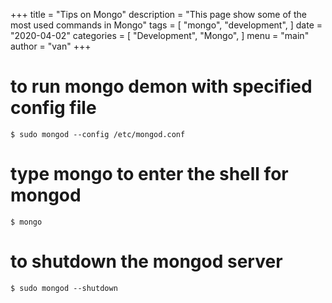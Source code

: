 +++
title = "Tips on Mongo"
description = "This page show some of the most used commands in Mongo"
tags = [
    "mongo",
    "development",
]
date = "2020-04-02"
categories = [
    "Development",
    "Mongo",
]
menu = "main"
author = "van"
+++

# to run mongo demon with specified config file
```
$ sudo mongod --config /etc/mongod.conf
```

# type mongo to enter the shell for mongod
```
$ mongo
```

# to shutdown the mongod server
```
$ sudo mongod --shutdown
```


